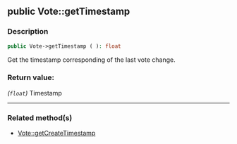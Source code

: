 ## public Vote::getTimestamp

### Description    

```php
public Vote->getTimestamp ( ): float
```

Get the timestamp corresponding of the last vote change.
    

### Return value:   

*(```float```)* Timestamp


---------------------------------------

### Related method(s)      

* [Vote::getCreateTimestamp](/Docs/MethodsReferences/Vote%20Class/public%20Vote--getCreateTimestamp.md)    

